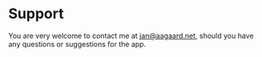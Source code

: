 # Support

You are very welcome to contact me at [jan@aagaard.net](mailto:jan@aagaard.net), should you have any questions or suggestions for the app.

